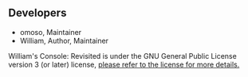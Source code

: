 
## Developers
- omoso, Maintainer
- William, Author, Maintainer

William's Console: Revisited is under the GNU General Public License version 3 (or later) license, [please refer to the license for more details.](https://www.gnu.org/licenses/gpl-3.0.html)
